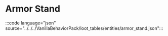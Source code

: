 # Armor Stand

:::code language="json" source="../../../VanillaBehaviorPack/loot_tables/entities/armor_stand.json":::